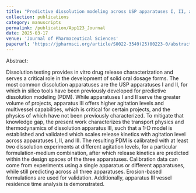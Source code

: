 ```yaml
---
title: "Predictive dissolution modeling across USP apparatuses I, II, and III"
collection: publications
category: manuscripts
permalink: /publication/App123_Journal
date: 2025-03-17
venue: 'Journal of Pharmaceutical Sciences'
paperurl: 'https://jpharmsci.org/article/S0022-3549(25)00223-0/abstract'
---
```


Abstract:

Dissolution testing provides in vitro drug release characterization and serves a critical role in the development of solid oral dosage forms. The most common dissolution apparatuses are the USP apparatuses I and II, for which in silico tools have been previously developed for predictive dissolution modeling (PDM). While apparatuses I and II serve the greater volume of projects, apparatus III offers higher agitation levels and multivessel capabilities, which is critical for certain projects, and the physics of which have not been previously characterized. To mitigate that knowledge gap, the present work characterizes the transport physics and thermodynamics of dissolution apparatus III, such that a 1-D model is established and validated which scales release kinetics with agitation level across apparatuses I, II, and III. The resulting PDM is calibrated with at least two dissolution experiments at different agitation levels, for a particular formulation-medium combination, after which release kinetics are predicted within the design spaces of the three apparatuses. Calibration data can come from experiments using a single apparatus or different apparatuses, while still predicting across all three apparatuses. Erosion-based formulations are used for validation. Additionally, apparatus III vessel residence time analysis is demonstrated.


<!-- excerpt: 'This paper is about the number 2. The number 3 is left for future work.' -->
<!-- slidesurl: 'http://academicpages.github.io/files/slides2.pdf' -->
<!-- citation: 'Your Name, You. (2010). &quot;Paper Title Number 2.&quot; <i>Journal 1</i>. 1(2).' -->
